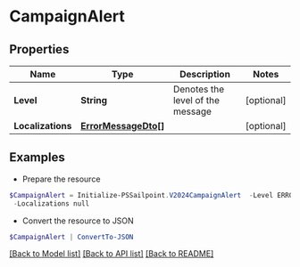 # CampaignAlert
## Properties

Name | Type | Description | Notes
------------ | ------------- | ------------- | -------------
**Level** | **String** | Denotes the level of the message | [optional] 
**Localizations** | [**ErrorMessageDto[]**](ErrorMessageDto.md) |  | [optional] 

## Examples

- Prepare the resource
```powershell
$CampaignAlert = Initialize-PSSailpoint.V2024CampaignAlert  -Level ERROR `
 -Localizations null
```

- Convert the resource to JSON
```powershell
$CampaignAlert | ConvertTo-JSON
```

[[Back to Model list]](../README.md#documentation-for-models) [[Back to API list]](../README.md#documentation-for-api-endpoints) [[Back to README]](../README.md)


